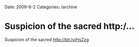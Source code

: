 Date: 2009-6-2
Categories: /archive

# Suspicion of the sacred http:/...

Suspicion of the sacred <a href="http://bit.ly/HsZzg" rel="nofollow">http://bit.ly/HsZzg</a>
